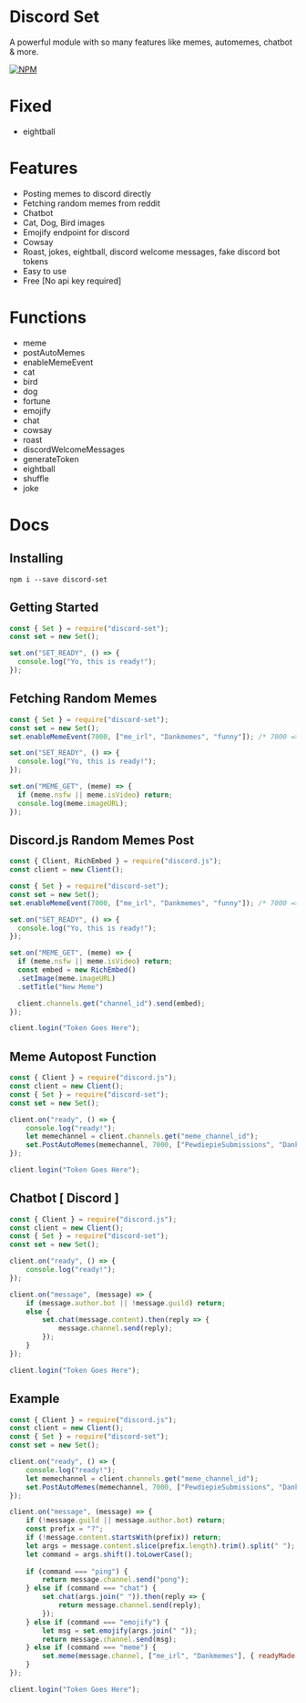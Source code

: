 # Discord Set
A powerful module with so many features like memes, automemes, chatbot & more.

[![NPM](https://nodei.co/npm/discord-set.png)](https://nodei.co/npm/discord-set/)

# Fixed
- eightball

# Features
- Posting memes to discord directly
- Fetching random memes from reddit
- Chatbot
- Cat, Dog, Bird images
- Emojify endpoint for discord
- Cowsay
- Roast, jokes, eightball, discord welcome messages, fake discord bot tokens
- Easy to use
- Free [No api key required]

# Functions
- meme
- postAutoMemes
- enableMemeEvent
- cat
- bird
- dog
- fortune
- emojify
- chat
- cowsay
- roast
- discordWelcomeMessages
- generateToken
- eightball
- shuffle
- joke
 
# Docs
## Installing
```
npm i --save discord-set
```

## Getting Started
```js
const { Set } = require("discord-set");
const set = new Set();

set.on("SET_READY", () => {
  console.log("Yo, this is ready!");
});
```

## Fetching Random Memes
```js
const { Set } = require("discord-set");
const set = new Set();
set.enableMemeEvent(7000, ["me_irl", "Dankmemes", "funny"]); /* 7000 => interval | ["me_irl", "Dankmemes", "funny"] => Redditors || Enables MEME_GET event */

set.on("SET_READY", () => {
  console.log("Yo, this is ready!");
});

set.on("MEME_GET", (meme) => {
  if (meme.nsfw || meme.isVideo) return;
  console.log(meme.imageURL);
});
```

## Discord.js Random Memes Post
```js
const { Client, RichEmbed } = require("discord.js");
const client = new Client();

const { Set } = require("discord-set");
const set = new Set();
set.enableMemeEvent(7000, ["me_irl", "Dankmemes", "funny"]); /* 7000 => interval | ["me_irl", "Dankmemes", "funny"] => Redditors || Enables MEME_GET event */

set.on("SET_READY", () => {
  console.log("Yo, this is ready!");
});

set.on("MEME_GET", (meme) => {
  if (meme.nsfw || meme.isVideo) return;
  const embed = new RichEmbed()
  .setImage(meme.imageURL)
  .setTitle("New Meme")

  client.channels.get("channel_id").send(embed);
});

client.login("Token Goes Here");
```

## Meme Autopost Function
```js
const { Client } = require("discord.js");
const client = new Client();
const { Set } = require("discord-set");
const set = new Set();

client.on("ready", () => {
    console.log("ready!");
    let memechannel = client.channels.get("meme_channel_id");
    set.PostAutoMemes(memechannel, 7000, ["PewdiepieSubmissions", "Dankmemes", "me_irl"], { includeNSFW: false }); // posts random memes to a channel in every 7 seconds
});

client.login("Token Goes Here");
```

## Chatbot [ Discord ]
```js
const { Client } = require("discord.js");
const client = new Client();
const { Set } = require("discord-set");
const set = new Set();

client.on("ready", () => {
    console.log("ready!");
});

client.on("message", (message) => {
    if (message.author.bot || !message.guild) return;
    else {
        set.chat(message.content).then(reply => {
            message.channel.send(reply);
        });
    }
});

client.login("Token Goes Here");
```

## Example
```js
const { Client } = require("discord.js");
const client = new Client();
const { Set } = require("discord-set");
const set = new Set();

client.on("ready", () => {
    console.log("ready!");
    let memechannel = client.channels.get("meme_channel_id");
    set.PostAutoMemes(memechannel, 7000, ["PewdiepieSubmissions", "Dankmemes", "me_irl"], { includeNSFW: false });
});

client.on("message", (message) => {
    if (!message.guild || message.author.bot) return;
    const prefix = "?";
    if (!message.content.startsWith(prefix)) return;
    let args = message.content.slice(prefix.length).trim().split(" ");
    let command = args.shift().toLowerCase();
    
    if (command === "ping") {
        return message.channel.send("pong");
    } else if (command === "chat") {
        set.chat(args.join(" ")).then(reply => {
            return message.channel.send(reply);
        });
    } else if (command === "emojify") {
        let msg = set.emojify(args.join(" "));
        return message.channel.send(msg);
    } else if (command === "meme") {
        set.meme(message.channel, ["me_irl", "Dankmemes"], { readyMade: true });
    }
});

client.login("Token Goes Here");
```